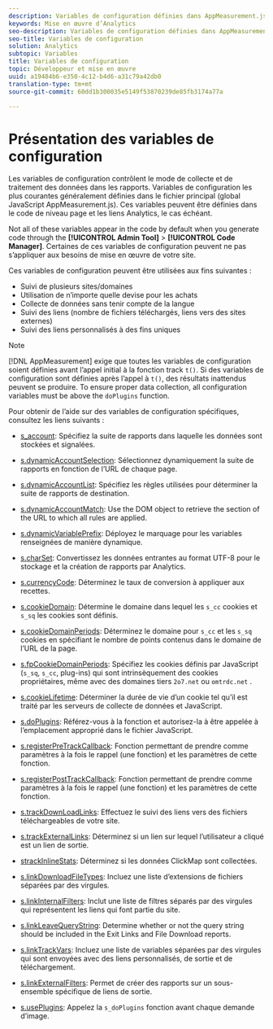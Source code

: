 ```yaml
---
description: Variables de configuration définies dans AppMeasurement.js.
keywords: Mise en œuvre d’Analytics
seo-description: Variables de configuration définies dans AppMeasurement.js pour Adobe Analytics
seo-title: Variables de configuration
solution: Analytics
subtopic: Variables
title: Variables de configuration
topic: Développeur et mise en œuvre
uuid: a19484b6-e350-4c12-b4d6-a31c79a42db0
translation-type: tm+mt
source-git-commit: 60dd1b300035e5149f53870239de85fb3174a77a

---
```



# Présentation des variables de configuration

Les variables de configuration contrôlent le mode de collecte et de traitement des données dans les rapports. Variables de configuration les plus courantes généralement définies dans le fichier principal (global JavaScript AppMeasurement.js). Ces variables peuvent être définies dans le code de niveau page et les liens Analytics, le cas échéant.

Not all of these variables appear in the code by default when you generate code through the **[!UICONTROL Admin Tool]** &gt; **[!UICONTROL Code Manager]**. Certaines de ces variables de configuration peuvent ne pas s’appliquer aux besoins de mise en œuvre de votre site.

Ces variables de configuration peuvent être utilisées aux fins suivantes :

* Suivi de plusieurs sites/domaines
* Utilisation de n’importe quelle devise pour les achats
* Collecte de données sans tenir compte de la langue
* Suivi des liens (nombre de fichiers téléchargés, liens vers des sites externes)
* Suivi des liens personnalisés à des fins uniques

>[!NOTE]
>
>[!DNL AppMeasurement] exige que toutes les variables de configuration soient définies avant l’appel initial à la fonction track `t()`. Si des variables de configuration sont définies après l’appel à `t()`, des résultats inattendus peuvent se produire. To ensure proper data collection, all configuration variables must be above the `doPlugins` function.

Pour obtenir de l’aide sur des variables de configuration spécifiques, consultez les liens suivants :

* [s_account](https://docs.adobe.com/content/help/en/analytics/implementation/javascript-implementation/variables-analytics-reporting/config-var/s-account.html): Spécifiez la suite de rapports dans laquelle les données sont stockées et signalées.

* [s.dynamicAccountSelection](https://docs.adobe.com/content/help/en/analytics/implementation/javascript-implementation/variables-analytics-reporting/config-var/s-account.html): Sélectionnez dynamiquement la suite de rapports en fonction de l’URL de chaque page.

* [s.dynamicAccountList](https://docs.adobe.com/content/help/en/analytics/implementation/javascript-implementation/variables-analytics-reporting/config-var/s-account.html): Spécifiez les règles utilisées pour déterminer la suite de rapports de destination.

* [s.dynamicAccountMatch](https://docs.adobe.com/content/help/en/analytics/implementation/javascript-implementation/variables-analytics-reporting/config-var/s-account.html): Use the DOM object to retrieve the section of the URL to which all rules are applied.

* [s.dynamicVariablePrefix](https://docs.adobe.com/content/help/en/analytics/implementation/javascript-implementation/variables-analytics-reporting/config-var/s-account.html): Déployez le marquage pour les variables renseignées de manière dynamique.

* [s.charSet](https://docs.adobe.com/content/help/en/analytics/implementation/javascript-implementation/variables-analytics-reporting/config-var/s-account.html): Convertissez les données entrantes au format UTF-8 pour le stockage et la création de rapports par Analytics.

* [s.currencyCode](https://docs.adobe.com/content/help/en/analytics/implementation/javascript-implementation/variables-analytics-reporting/config-var/s-account.html): Déterminez le taux de conversion à appliquer aux recettes.

* [s.cookieDomain](https://docs.adobe.com/content/help/en/analytics/implementation/javascript-implementation/variables-analytics-reporting/config-var/s-account.html): Détermine le domaine dans lequel les `s_cc` cookies et `s_sq` les cookies sont définis.

* [s.cookieDomainPeriods](https://docs.adobe.com/content/help/en/analytics/implementation/javascript-implementation/variables-analytics-reporting/config-var/s-account.html): Déterminez le domaine pour `s_cc` et les `s_sq` cookies en spécifiant le nombre de points contenus dans le domaine de l’URL de la page.

* [s.fpCookieDomainPeriods](https://docs.adobe.com/content/help/en/analytics/implementation/javascript-implementation/variables-analytics-reporting/config-var/s-account.html): Spécifiez les cookies définis par JavaScript (`s_sq`, `s_cc`, plug-ins) qui sont intrinsèquement des cookies propriétaires, même avec des domaines tiers `2o7.net` ou `omtrdc.net` .

* [s.cookieLifetime](https://docs.adobe.com/content/help/en/analytics/implementation/javascript-implementation/variables-analytics-reporting/config-var/s-account.html): Déterminer la durée de vie d’un cookie tel qu’il est traité par les serveurs de collecte de données et JavaScript.

* [s.doPlugins](https://docs.adobe.com/content/help/en/analytics/implementation/javascript-implementation/variables-analytics-reporting/config-var/s-account.html): Référez-vous à la fonction et autorisez-la à être appelée à l’emplacement approprié dans le fichier JavaScript.

* [s.registerPreTrackCallback](https://docs.adobe.com/content/help/en/analytics/implementation/javascript-implementation/variables-analytics-reporting/config-var/s-account.html): Fonction permettant de prendre comme paramètres à la fois le rappel (une fonction) et les paramètres de cette fonction.

* [s.registerPostTrackCallback](https://docs.adobe.com/content/help/en/analytics/implementation/javascript-implementation/variables-analytics-reporting/config-var/s-account.html): Fonction permettant de prendre comme paramètres à la fois le rappel (une fonction) et les paramètres de cette fonction.

* [s.trackDownLoadLinks](https://docs.adobe.com/content/help/en/analytics/implementation/javascript-implementation/variables-analytics-reporting/config-var/s-account.html): Effectuez le suivi des liens vers des fichiers téléchargeables de votre site.

* [s.trackExternalLinks](https://docs.adobe.com/content/help/en/analytics/implementation/javascript-implementation/variables-analytics-reporting/config-var/s-account.html): Déterminez si un lien sur lequel l’utilisateur a cliqué est un lien de sortie.

* [strackInlineStats](https://docs.adobe.com/content/help/en/analytics/implementation/javascript-implementation/variables-analytics-reporting/config-var/s-account.html): Déterminez si les données ClickMap sont collectées.

* [s.linkDownloadFileTypes](https://docs.adobe.com/content/help/en/analytics/implementation/javascript-implementation/variables-analytics-reporting/config-var/s-account.html): Incluez une liste d’extensions de fichiers séparées par des virgules.

* [s.linkInternalFilters](https://docs.adobe.com/content/help/en/analytics/implementation/javascript-implementation/variables-analytics-reporting/config-var/s-account.html): Inclut une liste de filtres séparés par des virgules qui représentent les liens qui font partie du site.

* [s.linkLeaveQueryString](https://docs.adobe.com/content/help/en/analytics/implementation/javascript-implementation/variables-analytics-reporting/config-var/s-account.html): Determine whether or not the query string should be included in the Exit Links and File Download reports.

* [s.linkTrackVars](https://docs.adobe.com/content/help/en/analytics/implementation/javascript-implementation/variables-analytics-reporting/config-var/s-account.html): Incluez une liste de variables séparées par des virgules qui sont envoyées avec des liens personnalisés, de sortie et de téléchargement.

* [s.linkExternalFilters](https://docs.adobe.com/content/help/en/analytics/implementation/javascript-implementation/variables-analytics-reporting/config-var/s-account.html): Permet de créer des rapports sur un sous-ensemble spécifique de liens de sortie.

* [s.usePlugins](https://docs.adobe.com/content/help/en/analytics/implementation/javascript-implementation/variables-analytics-reporting/config-var/s-account.html): Appelez la `s_doPlugins` fonction avant chaque demande d’image.


